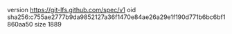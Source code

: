 version https://git-lfs.github.com/spec/v1
oid sha256:c755ae2777b9da9852127a36f1470e84ae26a29e1f190d771b6bc6bf1860aa50
size 1889
